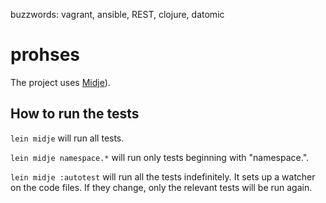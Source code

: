 buzzwords: vagrant, ansible, REST, clojure, datomic

# prohses

The project uses [Midje](https://github.com/marick/Midje/)).

## How to run the tests

`lein midje` will run all tests.

`lein midje namespace.*` will run only tests beginning with "namespace.".

`lein midje :autotest` will run all the tests indefinitely. It sets up a
watcher on the code files. If they change, only the relevant tests will be
run again.

